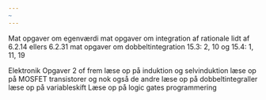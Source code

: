 ```yaml
---
~
---
```

Mat opgaver om egenværdi
mat opgaver om integration af rationale lidt af 6.2.14 ellers 6.2.31
mat opgaver om dobbeltintegration 15.3: 2, 10 og 15.4: 1, 11, 19

Elektronik Opgaver 2 of frem
læse op på induktion og selvinduktion
læse op på MOSFET transistorer og nok også de andre
læse op på dobbeltintegraller 
læse op på variableskift
Læse op på logic gates programmering